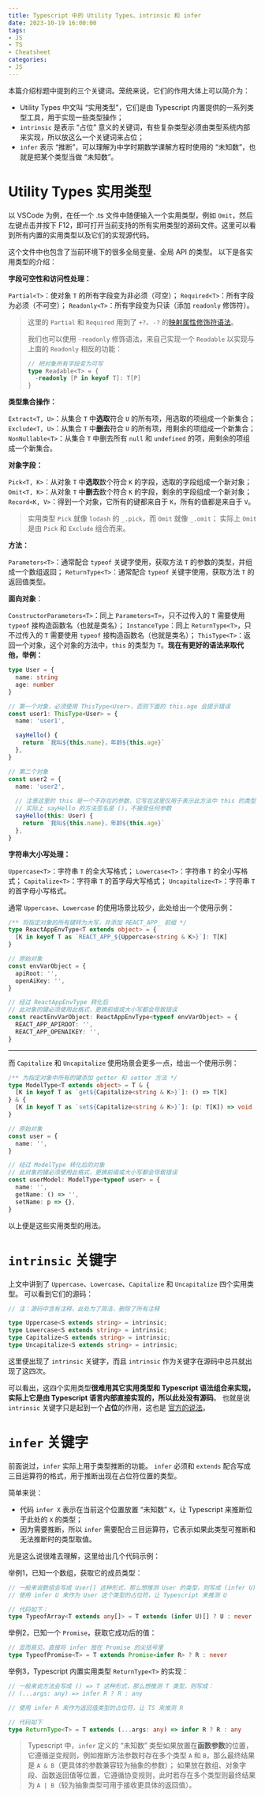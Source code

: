 ```yaml
---
title: Typescript 中的 Utility Types、intrinsic 和 infer
date: 2023-10-19 16:00:00
tags:
- JS
- TS
- Cheatsheet
categories: 
- JS
---
```


本篇介绍标题中提到的三个关键词。笼统来说，它们的作用大体上可以简介为：

- Utility Types 中文叫 “实用类型”，它们是由 Typescript 内置提供的一系列类型工具，用于实现一些类型操作；
- `intrinsic` 是表示 “占位” 意义的关键词，有些复杂类型必须由类型系统内部来实现，所以放这么一个关键词来占位；
- `infer` 表示 “推断”，可以理解为中学时期数学课解方程时使用的 “未知数”，也就是把某个类型当做 “未知数”。



# Utility Types 实用类型

以 VSCode 为例，在任一个 .ts 文件中随便输入一个实用类型，例如 `Omit`，然后左键点击并按下 F12，即可打开当前支持的所有实用类型的源码文件。这里可以看到所有内置的实用类型以及它们的实现源代码。

这个文件中也包含了当前环境下的很多全局变量、全局 API 的类型。
以下是各实用类型的介绍：



**字段可空性和访问性处理：**

`Partial<T>`：使对象 `T` 的所有字段变为非必须（可空）；
`Required<T>`：所有字段为必须（不可空）；
`Readonly<T>`：所有字段变为只读（添加 `readonly` 修饰符）。

> 这里的 `Partial` 和 `Required` 用到了 `+?`、`-?` 的[映射属性修饰符语法](https://www.typescriptlang.org/docs/handbook/2/mapped-types.html#mapping-modifiers)。
>
> 我们也可以使用 `-readonly` 修饰语法，来自己实现一个 `Readable` 以实现与上面的 `Readonly` 相反的功能：
>
> ```typescript
> // 把对象所有字段变为可写
> type Readable<T> = {
>   -readonly [P in keyof T]: T[P]
> }
> ```



**类型集合操作：**

`Extract<T, U>`：从集合 `T` 中**选取**符合 `U` 的所有项，用选取的项组成一个新集合；
`Exclude<T, U>`：从集合 `T` 中**删去**符合 `U` 的所有项，用剩余的项组成一个新集合；
`NonNullable<T>`：从集合 `T` 中删去所有 `null` 和 `undefined` 的项，用剩余的项组成一个新集合。

**对象字段：**

`Pick<T, K>`：从对象 `T` 中**选取**数个符合 `K` 的字段，选取的字段组成一个新对象；
`Omit<T, K>`：从对象 `T` 中**删去**数个符合 `K` 的字段，剩余的字段组成一个新对象；
`Record<K, V>`：得到一个对象，它所有的键都来自于 `K`，所有的值都是来自于 `V`。

>实用类型 `Pick` 就像 `lodash` 的 `_.pick`，而 `Omit` 就像 `_.omit`；
>实际上 `Omit` 是由 `Pick` 和 `Exclude` 组合而来。



**方法：**

`Parameters<T>`：通常配合 `typeof` 关键字使用，获取方法 `T` 的参数的类型，并组成一个数组返回；
`ReturnType<T>`：通常配合 `typeof` 关键字使用，获取方法 `T` 的返回值类型。



**面向对象**：

`ConstructorParameters<T>`：同上 `Parameters<T>`，只不过传入的 `T` 需要使用 `typeof` 接构造函数名（也就是类名）；
`InstanceType`：同上 `ReturnType<T>`，只不过传入的 `T` 需要使用 `typeof` 接构造函数名（也就是类名）；
`ThisType<T>`：返回一个对象，这个对象的方法中，`this` 的类型为 `T`。**现在有更好的语法来取代他，举例：**

```typescript
type User = {
  name: string
  age: number
}

// 第一个对象，必须使用 ThisType<User>，否则下面的 this.age 会提示错误
const user1: ThisType<User> = {
  name: 'user1',

  sayHello() {
    return `我叫${this.name}，年龄${this.age}`
  },
}

// 第二个对象
const user2 = {
  name: 'user2',
  
  // 注意这里的 this 是一个不存在的参数，它写在这里仅用于表示此方法中 this 的类型
  // 实际上 sayHello 的方法签名是 ()，不接受任何参数
  sayHello(this: User) {
    return `我叫${this.name}，年龄${this.age}`
  },
}
```



**字符串大小写处理：**

`Uppercase<T>`：字符串 `T`  的全大写格式；
`Lowercase<T>`：字符串 `T`  的全小写格式；
`Capitalize<T>`：字符串 `T`  的首字母大写格式；
`Uncapitalize<T>`：字符串 `T`  的首字母小写格式。



通常 `Uppercase`、`Lowercase` 的使用场景比较少，此处给出一个使用示例：

```typescript
/** 将指定对象的所有键转为大写，并添加 REACT_APP_ 前缀 */
type ReactAppEnvType<T extends object> = {
  [K in keyof T as `REACT_APP_${Uppercase<string & K>}`]: T[K]
}

// 原始对象
const envVarObject = {
  apiRoot: '',
  openAiKey: '',
}

// 经过 ReactAppEnvType 转化后
// 此对象的键必须使用此格式，更换前缀或大小写都会导致错误
const reactEnvVarObject: ReactAppEnvType<typeof envVarObject> = {
  REACT_APP_APIROOT: '',
  REACT_APP_OPENAIKEY: '',
}
```

-----

而 `Capitalize` 和 `Uncapitalize` 使用场景会更多一点，给出一个使用示例：

```typescript
/** 为指定对象中所有的键添加 getter 和 setter 方法 */
type ModelType<T extends object> = T & {
  [K in keyof T as `get${Capitalize<string & K>}`]: () => T[K]
} & {
  [K in keyof T as `set${Capitalize<string & K>}`]: (p: T[K]) => void
}

// 原始对象
const user = {
  name: '',
}

// 经过 ModelType 转化后的对象
// 此对象的键必须使用此格式，更换前缀或大小写都会导致错误
const userModel: ModelType<typeof user> = {
  name: '',
  getName: () => '',
  setName: p => {},
}
```

以上便是这些实用类型的用法。



# `intrinsic` 关键字

上文中讲到了 `Uppercase`、`Lowercase`、`Capitalize` 和 `Uncapitalize` 四个实用类型。
可以看到它们的源码：

```typescript
// 注：源码中含有注释，此处为了简洁，删除了所有注释

type Uppercase<S extends string> = intrinsic;
type Lowercase<S extends string> = intrinsic;
type Capitalize<S extends string> = intrinsic;
type Uncapitalize<S extends string> = intrinsic;
```

这里便出现了 `intrinsic` 关键字，而且 `intrinsic` 作为关键字在源码中总共就出现了这四次。

可以看出，这四个实用类型**很难用其它实用类型和 Typescript 语法组合来实现，实际上它是由 Typescript 语言内部直接实现的，所以此处没有源码**。
也就是说 `intrinsic` 关键字只是起到一个**占位**的作用，这也是 [官方的说法](https://www.typescriptlang.org/docs/handbook/2/template-literal-types.html#intrinsic-string-manipulation-types)。



# `infer` 关键字

前面说过，`infer` 实际上用于类型推断的功能。
`infer` 必须和 `extends` 配合写成三目运算符的格式，用于推断出现在占位符位置的类型。

简单来说：

- 代码 `infer X` 表示在当前这个位置放置 “未知数” `X`，让 Typescript 来推断位于此处的 `X` 的类型；
- 因为需要推断，所以 `infer` 需要配合三目运算符，它表示如果此类型可推断和无法推断时的类型取值。

光是这么说很难去理解，这里给出几个代码示例：

举例1，已知一个数组，获取它的成员类型：

```typescript
// 一般来说数组会写成 User[] 这种形式，那么想推测 User 的类型，则写成 (infer U)[]
// 使用 infer U 来作为 User 这个类型的占位符，让 Typescript 来推测 U

// 代码如下：
type TypeofArray<T extends any[]> = T extends (infer U)[] ? U : never
```



举例2，已知一个 `Promise`，获取它成功后的值：

```typescript
// 显而易见，直接将 infer 放在 Promise 的尖括号里
type TypeofPromise<T> = T extends Promise<infer R> ? R : never
```



举例3，Typescript 内置实用类型 `ReturnType<T>` 的实现：

```typescript
// 一般来说方法会写成 () => T 这种形式，那么想推测 T 类型，则写成：
// (...args: any) => infer R ? R : any

// 使用 infer R 来作为返回值类型的占位符，让 TS 来推测 R

// 代码如下
type ReturnType<T> = T extends (...args: any) => infer R ? R : any
```



> Typescript 中，`infer` 定义的 “未知数” 类型如果放置在**函数参数**的位置，它遵循逆变规则，例如推断方法参数时存在多个类型 `A` 和 `B`，那么最终结果是 `A & B`（更具体的参数兼容较为抽象的参数）；
> 如果放在数组、对象字段、函数返回值等位置，它遵循协变规则，此时若存在多个类型则最终结果为 `A | B`（较为抽象类型可用于接收更具体的返回值）。
